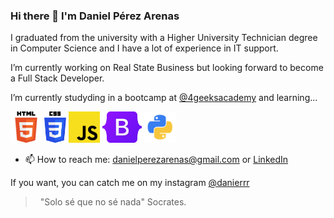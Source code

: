 <h3>Hi there 👋 I'm Daniel Pérez Arenas </h3> 


I graduated from the university with a Higher University Technician degree in Computer Science 
and I have a lot of experience in IT support.

I’m currently working on Real State Business but looking forward to become a Full Stack Developer.

I’m currently studyding in a bootcamp at <a href="https://www.4geeksacademy.com">@4geeksacademy</a> and learning...

<img src="/img/HTML5.png" 
  height="50" 
  alt="html-logo">
<img src="/img/CSS3-.png" 
  height="50" 
  alt="ccs-logo">
<img src="/img/JavaScript.png" 
  height="50" 
  alt="JS-logo">
<img src="/img/Bootstrap.png"
height="50"
  alt="bootstrap logo">
<img src="img/python.png" 
  height="50" 
  alt="python-logo"> 


- 📫 How to reach me: danielperezarenas@gmail.com or <a href="https://www.linkedin.com/in/daniel-p%C3%A9rez-arenas-986a387a/">LinkedIn</a>

If you want, you can catch me on my instagram <a href="https://www.instagram.com/danierrr/">@danierrr</a>

>  
> "Solo sé que no sé nada" Socrates.
>  
